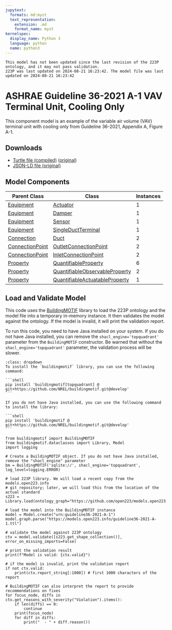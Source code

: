 ```yaml
---
jupytext:
  formats: md:myst
  text_representation:
    extension: .md
    format_name: myst
kernelspec:
  display_name: Python 3
  language: python
  name: python3
---
```


```{warning}
This model has not been updated since the last revision of the 223P ontology, and it may not pass validation.
223P was last updated on 2024-08-21 16:23:42. The model file was last updated on 2024-08-21 16:23:42
```
        
# ASHRAE Guideline 36-2021 A-1 VAV Terminal Unit, Cooling Only

This component model is an example of the variable air volume (VAV) terminal unit with cooling only from Guideline 36-2021, Appendix A, Figure A-1.

## Downloads

- <a href="/compiled/guideline36-2021-A-1.ttl">Turtle file (compiled)</a> (<a href="/guideline36-2021-A-1.ttl">original</a>)
- <a href="/guideline36-2021-A-1.jsonld">JSON-LD file (original)</a>
    
## Model Components
| Parent Class | Class | Instances |
|------------|-------|----------------|
| [Equipment](https://explore.open223.info/s223/Equipment.html) | [Actuator](https://explore.open223.info/s223/Actuator.html) | 1 |
| [Equipment](https://explore.open223.info/s223/Equipment.html) | [Damper](https://explore.open223.info/s223/Damper.html) | 1 |
| [Equipment](https://explore.open223.info/s223/Equipment.html) | [Sensor](https://explore.open223.info/s223/Sensor.html) | 1 |
| [Equipment](https://explore.open223.info/s223/Equipment.html) | [SingleDuctTerminal](https://explore.open223.info/s223/SingleDuctTerminal.html) | 1 |
| [Connection](https://explore.open223.info/s223/Connection.html) | [Duct](https://explore.open223.info/s223/Duct.html) | 2 |
| [ConnectionPoint](https://explore.open223.info/s223/ConnectionPoint.html) | [OutletConnectionPoint](https://explore.open223.info/s223/OutletConnectionPoint.html) | 2 |
| [ConnectionPoint](https://explore.open223.info/s223/ConnectionPoint.html) | [InletConnectionPoint](https://explore.open223.info/s223/InletConnectionPoint.html) | 2 |
| [Property](https://explore.open223.info/s223/Property.html) | [QuantifiableProperty](https://explore.open223.info/s223/QuantifiableProperty.html) | 6 |
| [Property](https://explore.open223.info/s223/Property.html) | [QuantifiableObservableProperty](https://explore.open223.info/s223/QuantifiableObservableProperty.html) | 2 |
| [Property](https://explore.open223.info/s223/Property.html) | [QuantifiableActuatableProperty](https://explore.open223.info/s223/QuantifiableActuatableProperty.html) | 1 |


## Load and Validate Model

This code uses the [BuildingMOTIF](https://github.com/NREL/BuildingMOTIF) library to load the 223P ontology and the model file into a temporary in-memory instance.
It then validates the model against the ontology. If the model is invalid, it will print the validation report.

To run this code, you need to have Java installed on your system. If you do not have Java installed, you can remove the `shacl_engine='topquadrant'` parameter from the `BuildingMOTIF` constructor.
Be warned that without the `shacl_engine='topquadrant'` parameter, the validation process will be slower.

````{note} BuildingMOTIF installation
:class: dropdown
To install the `buildingmotif` library, you can use the following command:

```shell
pip install 'buildingmotif[topquadrant] @ git+https://github.com/NREL/buildingmotif.git@develop'
```

If you do not have Java installed, you can use the following command to install the library:

```shell
pip install 'buildingmotif @ git+https://github.com/NREL/buildingmotif.git@develop'
```
````


```{code-cell} python3
from buildingmotif import BuildingMOTIF
from buildingmotif.dataclasses import Library, Model
import logging

# Create a BuildingMOTIF object. If you do not have Java installed, remove the "shacl_engine" parameter
bm = BuildingMOTIF('sqlite://', shacl_engine='topquadrant', log_level=logging.ERROR)

# load 223P library. We will load a recent copy from the models.open223.info
# git repository; later, we will load this from the location of the actual standard
s223 = Library.load(ontology_graph="https://github.com/open223/models.open223.info/raw/main/ontologies/223p.ttl")

# load the model into the BuildingMOTIF instance
model = Model.create("urn:guideline36-2021-A-1")
model.graph.parse("https://models.open223.info/guideline36-2021-A-1.ttl")

# validate the model against 223P ontology
ctx = model.validate([s223.get_shape_collection()], error_on_missing_imports=False)

# print the validation result
print(f"Model is valid: {ctx.valid}")

# if the model is invalid, print the validation report
if not ctx.valid:
    print(ctx.report_string[:1000]) # first 1000 characters of the report

# BuildingMOTIF can also interpret the report to provide recommendations on fixes
for focus_node, diffs in ctx.get_reasons_with_severity("Violation").items():
    if len(diffs) == 0:
        continue
    print(focus_node)
    for diff in diffs:
        print("  - " + diff.reason())

```
